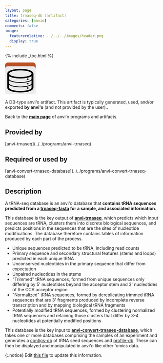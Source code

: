 ```yaml
---
layout: page
title: trnaseq-db [artifact]
categories: [anvio]
comments: false
image:
  featurerelative: ../../../images/header.png
  display: true
---
```



{% include _toc.html %}


<img src="../../images/icons/DB.png" alt="DB" style="width:100px; border:none" />

A DB-type anvi'o artifact. This artifact is typically generated, used, and/or exported **by anvi'o** (and not provided by the user)..

Back to the **[main page](../../)** of anvi'o programs and artifacts.

## Provided by


<p style="text-align: left" markdown="1"><span class="artifact-p">[anvi-trnaseq](../../programs/anvi-trnaseq)</span></p>


## Required or used by


<p style="text-align: left" markdown="1"><span class="artifact-r">[anvi-convert-trnaseq-database](../../programs/anvi-convert-trnaseq-database)</span></p>


## Description

A tRNA-seq database is an anvi'o database that **contains tRNA sequences predicted from a <span class="artifact-n">[trnaseq-fasta](/software/anvio/help/7/artifacts/trnaseq-fasta)</span> for a sample, and associated information**.

This database is the key output of **<span class="artifact-n">[anvi-trnaseq](/software/anvio/help/7/programs/anvi-trnaseq)</span>**, which predicts which input sequences are tRNA, clusters them into discrete biological sequences, and predicts positions in the sequences that are the sites of nucleotide modifications. The database therefore contains tables of information produced by each part of the process.

* Unique sequences predicted to be tRNA, including read counts
* Primary sequence and secondary structural features (stems and loops) predicted in each unique tRNA
* Unconserved nucleotides in the primary sequence that differ from expectation
* Unpaired nucleotides in the stems
* "Trimmed" tRNA sequences, formed from unique sequences only differing by 5' nucleotides beyond the acceptor stem and 3' nucleotides of the CCA acceptor region
* "Normalized" tRNA sequences, formed by dereplicating trimmed tRNA sequences that are 3' fragments produced by incomplete reverse transcription and by mapping biological tRNA fragments
* Potentially modified tRNA sequences, formed by clustering normalized tRNA sequences and retaining those clusters that differ by 3-4 nucleotides at potentially modified positions

This database is the key input to **<span class="artifact-n">[anvi-convert-trnaseq-database](/software/anvio/help/7/programs/anvi-convert-trnaseq-database)</span>**, which takes one or more databases comprising the samples of an experiment and generates a <span class="artifact-n">[contigs-db](/software/anvio/help/7/artifacts/contigs-db)</span> of tRNA seed sequences and <span class="artifact-n">[profile-db](/software/anvio/help/7/artifacts/profile-db)</span>. These can then be displayed and manipulated in anvi'o like other 'omics data.

{:.notice}
Edit [this file](https://github.com/merenlab/anvio/tree/master/anvio/docs/artifacts/trnaseq-db.md) to update this information.

